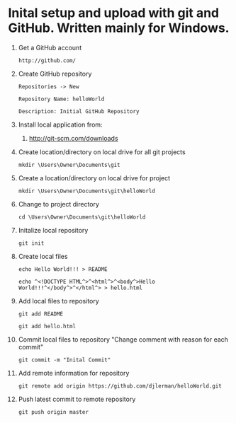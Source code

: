 # Inital setup and upload with git and GitHub. Written mainly for Windows.

1. Get a GitHub account

	```http://github.com/```

2. Create GitHub repository

	```Repositories -> New```
    
    ```Repository Name: helloWorld```
    
    ```Description: Initial GitHub Repository```

3. Install local application from:

	1. http://git-scm.com/downloads

4. Create location/directory on local drive for all git projects

	```mkdir \Users\Owner\Documents\git```

5. Create a location/directory on local drive for project

	```mkdir \Users\Owner\Documents\git\helloWorld```

6. Change to project directory

	```cd \Users\Owner\Documents\git\helloWorld```

7. Initalize local repository

	```git init```

8. Create local files

	```echo Hello World!!! > README```
    
	```echo ^<!DOCTYPE HTML^>^<html^>^<body^>Hello World!!!^</body^>^</html^> > hello.html```

9. Add local files to repository

	```git add README```
    
    ```git add hello.html```

10. Commit local files to repository "Change comment with reason for each commit"

    ```git commit -m "Inital Commit"```
    
11. Add remote information for repository

	```git remote add origin https://github.com/djlerman/helloWorld.git```    
    
12. Push latest commit to remote repository

	```git push origin master```








